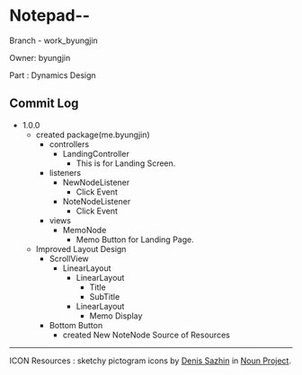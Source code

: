 Notepad--
===
Branch - work_byungjin
   
Owner: byungjin

Part : Dynamics Design

Commit Log
---
+ 1.0.0
    + created package(me.byungjin)
        + controllers
            + LandingController
                + This is for Landing Screen.                
        + listeners
            + NewNodeListener
                + Click Event
            + NoteNodeListener
                + Click Event
        + views
            + MemoNode
                + Memo Button for Landing Page.
    + Improved Layout Design
        + ScrollView
            + LinearLayout
                + LinearLayout
                    + Title
                    + SubTitle
                + LinearLayout
                    + Memo Display
        + Bottom Button
            + created New NoteNode
Source of Resources
---
 ICON Resources : sketchy pictogram icons by [Denis Sazhin](https://thenounproject.com/iconka/, "Click to go to his profile") in [Noun Project](https://thenounproject.com/, "click to go to Noun Project").